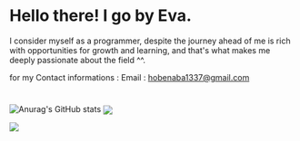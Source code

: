 # Hello there! I go by Eva.


I consider myself as a programmer, despite the journey ahead of me is rich with opportunities for growth and learning, and that's what makes me deeply passionate about the field ^^.

for my Contact informations : 
Email : hobenaba1337@gmail.com
#
![Anurag's GitHub stats](https://github-readme-stats.vercel.app/api?username=hobenaba&show_icons=true&theme=radical)
<img src="https://github-readme-stats.vercel.app/api/top-langs/?username=hobenaba&layout=compact&title_color=0891b2&hide_border=false&bg_color=311432&langs_count=6" align="center" /></div>

![](https://komarev.com/ghpvc/?username=hobenaba&color=blueviolet)
<!--
**hobenaba/hobenaba** is a ✨ _special_ ✨ repository because its `README.md` (this file) appears on your GitHub profile.

Here are some ideas to get you started:

- 🔭 I’m currently working on ...
- 🌱 I’m currently learning ...
- 👯 I’m looking to collaborate on ...
- 🤔 I’m looking for help with ...
- 💬 Ask me about ...
- 📫 How to reach me: ...
- 😄 Pronouns: ...
- ⚡ Fun fact: ...
-->
